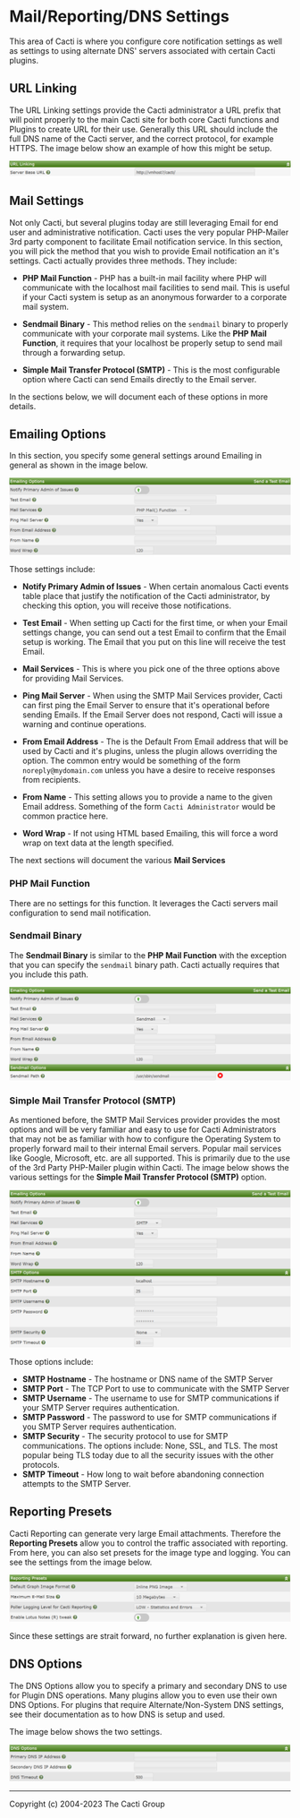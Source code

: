 # Mail/Reporting/DNS Settings

This area of Cacti is where you configure core notification settings as well as
settings to using alternate DNS' servers associated with certain Cacti plugins.

## URL Linking

The URL Linking settings provide the Cacti administrator a URL prefix that will
point properly to the main Cacti site for both core Cacti functions and Plugins
to create URL for their use. Generally this URL should include the full DNS name
of the Cacti server, and the correct protocol, for example HTTPS. The image
below show an example of how this might be setup.

![PHP Mail Function](images/settings-mrd-urls.png)

## Mail Settings

Not only Cacti, but several plugins today are still leveraging Email for end
user and administrative notification. Cacti uses the very popular PHP-Mailer 3rd
party component to facilitate Email notification service. In this section, you
will pick the method that you wish to provide Email notification an it's
settings. Cacti actually provides three methods. They include:

- **PHP Mail Function** - PHP has a built-in mail facility where PHP will
  communicate with the localhost mail facilities to send mail. This is useful if
  your Cacti system is setup as an anonymous forwarder to a corporate mail
  system.

- **Sendmail Binary** - This method relies on the `sendmail` binary to properly
  communicate with your corporate mail systems. Like the **PHP Mail Function**,
  it requires that your localhost be properly setup to send mail through a
  forwarding setup.

- **Simple Mail Transfer Protocol (SMTP)** - This is the most configurable
  option where Cacti can send Emails directly to the Email server.

In the sections below, we will document each of these options in more details.

## Emailing Options

In this section, you specify some general settings around Emailing in general as
shown in the image below.

![PHP Mail Function](images/settings-mrd-php-mail.png)

Those settings include:

- **Notify Primary Admin of Issues** - When certain anomalous Cacti events table
  place that justify the notification of the Cacti administrator, by checking
  this option, you will receive those notifications.

- **Test Email** - When setting up Cacti for the first time, or when your Email
  settings change, you can send out a test Email to confirm that the Email setup
  is working. The Email that you put on this line will receive the test Email.

- **Mail Services** - This is where you pick one of the three options above for
  providing Mail Services.

- **Ping Mail Server** - When using the SMTP Mail Services provider, Cacti can
  first ping the Email Server to ensure that it's operational before sending
  Emails. If the Email Server does not respond, Cacti will issue a warning and
  continue operations.

- **From Email Address** - The is the Default From Email address that will be
  used by Cacti and it's plugins, unless the plugin allows overriding the
  option. The common entry would be something of the form `noreply@mydomain.com`
  unless you have a desire to receive responses from recipients.

- **From Name** - This setting allows you to provide a name to the given Email
  address. Something of the form `Cacti Administrator` would be common practice
  here.

- **Word Wrap** - If not using HTML based Emailing, this will force a word wrap
  on text data at the length specified.

The next sections will document the various **Mail Services**

### PHP Mail Function

There are no settings for this function. It leverages the Cacti servers mail
configuration to send mail notification.

### Sendmail Binary

The **Sendmail Binary** is similar to the **PHP Mail Function** with the
exception that you can specify the `sendmail` binary path. Cacti actually
requires that you include this path.

![Sendmail Binary](images/settings-mrd-sendmail.png)

### Simple Mail Transfer Protocol (SMTP)

As mentioned before, the SMTP Mail Services provider provides the most options
and will be very familiar and easy to use for Cacti Administrators that may not
be as familiar with how to configure the Operating System to properly forward
mail to their internal Email servers. Popular mail services like Google,
Microsoft, etc. are all supported. This is primarily due to the use of the 3rd
Party PHP-Mailer plugin within Cacti. The image below shows the various settings
for the **Simple Mail Transfer Protocol (SMTP)** option.

![SMTP Mail](images/settings-mrd-smtp.png)

Those options include:

- **SMTP Hostname** - The hostname or DNS name of the SMTP Server
- **SMTP Port** - The TCP Port to use to communicate with the SMTP Server
- **SMTP Username** - The username to use for SMTP communications if your SMTP
  Server requires authentication.
- **SMTP Password** - The password to use for SMTP communications if you SMTP
  Server requires authentication.
- **SMTP Security** - The security protocol to use for SMTP communications. The
  options include: None, SSL, and TLS. The most popular being TLS today due to
  all the security issues with the other protocols.
- **SMTP Timeout** - How long to wait before abandoning connection attempts to
  the SMTP Server.

## Reporting Presets

Cacti Reporting can generate very large Email attachments. Therefore the
**Reporting Presets** allow you to control the traffic associated with
reporting. From here, you can also set presets for the image type and logging.
You can see the settings from the image below.

![Reporting Presets](images/settings-mrd-report-presets.png)

Since these settings are strait forward, no further explanation is given here.

## DNS Options

The DNS Options allow you to specify a primary and secondary DNS to use for
Plugin DNS operations. Many plugins allow you to even use their own DNS Options.
For plugins that require Alternate/Non-System DNS settings, see their
documentation as to how DNS is setup and used.

The image below shows the two settings.

![DNS Options](images/settings-mrd-dns-options.png)

---

Copyright (c) 2004-2023 The Cacti Group
